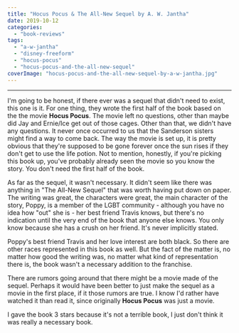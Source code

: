 ```yaml
---
title: "Hocus Pocus & The All-New Sequel by A. W. Jantha"
date: 2019-10-12
categories: 
  - "book-reviews"
tags: 
  - "a-w-jantha"
  - "disney-freeform"
  - "hocus-pocus"
  - "hocus-pocus-and-the-all-new-sequel"
coverImage: "hocus-pocus-and-the-all-new-sequel-by-a-w-jantha.jpg"
---
```


* * *

I'm going to be honest, if there ever was a sequel that didn't need to exist, this one is it. For one thing, they wrote the first half of the book based on the the movie **Hocus Pocus**. The movie left no questions, other than maybe did Jay and Ernie/Ice get out of those cages. Other than that, we didn't have any questions. It never once occurred to us that the Sanderson sisters might find a way to come back. The way the movie is set up, it is pretty obvious that they're supposed to be gone forever once the sun rises if they don't get to use the life potion. Not to mention, honestly, if you're picking this book up, you've probably already seen the movie so you know the story. You don't need the first half of the book.

As far as the sequel, it wasn't necessary. It didn't seem like there was anything in "The All-New Sequel" that was worth having put down on paper. The writing was great, the characters were great, the main character of the story, Poppy, is a member of the LGBT community - although you have no idea how "out" she is - her best friend Travis knows, but there's no indication until the very end of the book that anyone else knows. You only know because she has a crush on her friend. It's never implicitly stated.

Poppy's best friend Travis and her love interest are both black. So there are other races represented in this book as well. But the fact of the matter is, no matter how good the writing was, no matter what kind of representation there is, the book wasn't a necessary addition to the franchise.

There are rumors going around that there might be a movie made of the sequel. Perhaps it would have been better to just make the sequel as a movie in the first place, if it those rumors are true. I know I'd rather have watched it than read it, since originally **Hocus Pocus** was just a movie.

I gave the book 3 stars because it's not a terrible book, I just don't think it was really a necessary book.
